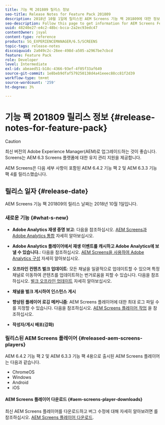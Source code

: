 ```yaml
---
title: 기능 팩 201809 릴리스 정보
seo-title: Release Notes for Feature Pack 201809
description: 2018년 10월 1일에 릴리스된 AEM Screens 기능 팩 201809에 대한 정보를 얻으려면 이 페이지를 따르십시오.
seo-description: Follow this page to get information for AEM Screens Feature Pack 201809 released on October 01, 2018.
uuid: 48240e27-e4c2-48bc-bcca-2a2ec93edc47
contentOwner: jsyal
content-type: reference
products: SG_EXPERIENCEMANAGER/6.5/SCREENS
topic-tags: release-notes
discoiquuid: 2a049c2c-26ee-498d-a505-a2967be7cbcd
feature: Feature Pack
role: Developer
level: Intermediate
exl-id: abeaed51-b18c-4366-93ef-4f05f33af649
source-git-commit: 1e8beb9dfaf579250138d4a41eeec88cc81f2d39
workflow-type: tm+mt
source-wordcount: '259'
ht-degree: 3%

---
```


# 기능 팩 201809 릴리스 정보 {#release-notes-for-feature-pack}

>[!CAUTION]
>
>최신 버전의 Adobe Experience Manager(AEM)로 업그레이드하는 것이 좋습니다. Screens는 AEM 6.3 Screens 플랫폼에 대한 유지 관리 지원을 제공합니다.

AEM Screens은 다음 세부 사항이 포함된 AEM 6.4.2 기능 팩 2 및 AEM 6.3.3 기능 팩 4를 릴리스했습니다.

## 릴리스 일자 {#release-date}

AEM Screens 기능 팩 201809의 릴리스 날짜는 2018년 10월 1일입니다.

### 새로운 기능 {#what-s-new}

* **Adobe Analytics 재생 증명 보고**: 다음을 참조하십시오. [AEM Screens과 Adobe Analytics 통합](adobe-analytics-integration-aem-screens.md) 자세히 알아보십시오.

* **Adobe Analytics 플레이어에서 재생 이벤트를 캐시하고 Adobe Analytics에 보낼 수 있습니다.**: 다음을 참조하십시오. [AEM Screens을 사용하여 Adobe Analytics 구성](configuring-adobe-analytics-aem-screens.md) 자세히 알아보십시오.

* **오프라인 컨텐츠 벌크 업데이트**: 모든 채널을 일괄적으로 업데이트할 수 있으며 특정 채널로 이동하여 콘텐츠를 업데이트하는 번거로움을 피할 수 있습니다. 다음을 참조하십시오. [벌크 오프라인 업데이트](bulk-offline-update.md) 자세히 알아보십시오.

* **채널을 벌크 게시하여 인스턴스 게시**
* **향상된 플레이어 로깅 메커니즘**: AEM Screens 플레이어에 대한 최대 로그 파일 수를 지정할 수 있습니다. 다음을 참조하십시오. [AEM Screens 플레이어 작업](working-with-screens-player.md) 을 참조하십시오.

* **작성자/게시 배포(강화)**

### 릴리스된 AEM Screens 플레이어 {#released-aem-screens-players}

AEM 6.4.2 기능 팩 2 및 AEM 6.3.3 기능 팩 4용으로 출시된 AEM Screens 플레이어는 다음과 같습니다.

* ChromeOS
* Windows
* Android
* iOS

#### AEM Screens 플레이어 다운로드 {#aem-screens-player-downloads}

최신 AEM Screens 플레이어를 다운로드하고 버그 수정에 대해 자세히 알아보려면 를 참조하십시오. [AEM Screens 플레이어 다운로드](https://download.macromedia.com/screens/).

